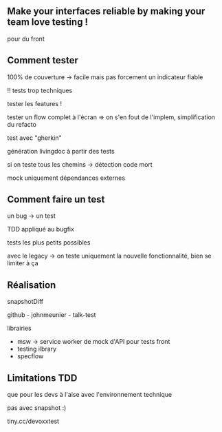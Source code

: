 ## Make your interfaces reliable by making your team love testing !

pour du front

## Comment tester

100% de couverture -> facile mais pas forcement un indicateur fiable

!! tests trop techniques

tester les features !

tester un flow complet à l'écran => on s'en fout de l'implem, simplification du refacto

test avec "gherkin"

génération livingdoc à partir des tests

si on teste tous les chemins -> détection code mort

mock uniquement dépendances externes


## Comment faire un test

un bug -> un test

TDD appliqué au bugfix

tests les plus petits possibles

avec le legacy -> on teste uniquement la nouvelle fonctionnalité, bien se limiter à ça


## Réalisation

snapshotDiff


github - johnmeunier - talk-test

librairies
- msw -> service worker de mock d'API pour tests front
- testing ilbrary
- specflow


## Limitations TDD

que pour les devs à l'aise avec l'environnement technique

pas avec snapshot :)


tiny.cc/devoxxtest
